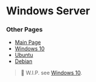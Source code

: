 # Windows Server

### Other Pages
- [Main Page](Docs.md)
- [Windows 10](Windows_10.md)
- [Ubuntu](Ubuntu.md)
- [Debian](Debian.md)

> :page_with_curl: W.I.P. see [Windows 10](Windows_10.md).